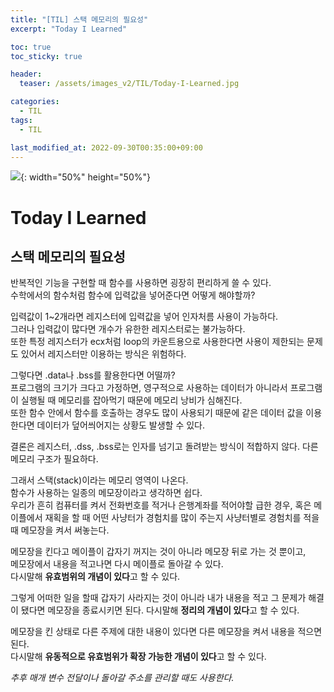 ```yaml
---
title: "[TIL] 스택 메모리의 필요성"
excerpt: "Today I Learned"

toc: true
toc_sticky: true

header:
  teaser: /assets/images_v2/TIL/Today-I-Learned.jpg

categories:
  - TIL
tags:
  - TIL

last_modified_at: 2022-09-30T00:35:00+09:00
---
```

![](https://eliotjang.github.io/assets/images_v2/TIL/Today-I-Learned.jpg){: width="50%" height="50%"}

# Today I Learned

## 스택 메모리의 필요성  

반복적인 기능을 구현할 때 함수를 사용하면 굉장히 편리하게 쓸 수 있다.  
수학에서의 함수처럼 함수에 입력값을 넣어준다면 어떻게 해야할까?  

입력값이 1~2개라면 레지스터에 입력값을 넣어 인자처름 사용이 가능하다.  
그러나 입력값이 많다면 개수가 유한한 레지스터로는 불가능하다.  
또한 특정 레지스터가 ecx처럼 loop의 카운트용으로 사용한다면 사용이 제한되는 문제도 있어서 레지스터만 이용하는 방식은 위험하다.  

그렇다면 .data나 .bss를 활용한다면 어떨까?  
프로그램의 크기가 크다고 가정하면, 영구적으로 사용하는 데이터가 아니라서 프로그램이 실행될 때 메모리를 잡아먹기 때문에 메모리 낭비가 심해진다.  
또한 함수 안에서 함수를 호출하는 경우도 많이 사용되기 때문에 같은 데이터 값을 이용한다면 데이터가 덮어씌어지는 상황도 발생할 수 있다.  

결론은 레지스터, .dss, .bss로는 인자를 넘기고 돌려받는 방식이 적합하지 않다. 다른 메모리 구조가 필요하다.  

그래서 스택(stack)이라는 메모리 영역이 나온다.  
함수가 사용하는 일종의 메모장이라고 생각하면 쉽다.  
우리가 흔히 컴퓨터를 켜서 전화번호를 적거나 은행계좌를 적어야할 급한 경우, 혹은 메이플에서 재획을 할 때 어떤 사냥터가 경험치를 많이 주는지 사냥터별로 경험치를 적을 때 메모장을 켜서 써놓는다.  

메모장을 킨다고 메이플이 갑자기 꺼지는 것이 아니라 메모장 뒤로 가는 것 뿐이고,  
메모장에서 내용을 적고나면 다시 메이플로 돌아갈 수 있다.  
다시말해 **유효범위의 개념이 있다**고 할 수 있다.

그렇게 어떠한 일을 할때 갑자기 사라지는 것이 아니라 내가 내용을 적고 그 문제가 해결이 됐다면 메모장을 종료시키면 된다.
다시말해 **정리의 개념이 있다**고 할 수 있다.  

메모장을 킨 상태로 다른 주제에 대한 내용이 있다면 다른 메모장을 켜서 내용을 적으면 된다.  
다시말해 **유동적으로 유효범위가 확장 가능한 개념이 있다**고 할 수 있다.

*추후 매개 변수 전달이나 돌아갈 주소를 관리할 때도 사용한다.*